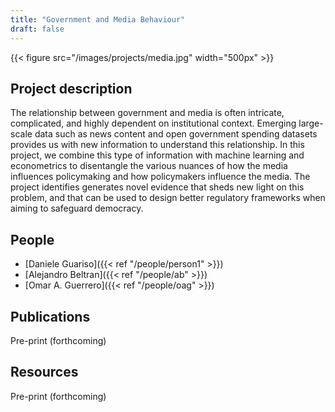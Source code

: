 ```yaml
---
title: "Government and Media Behaviour"
draft: false
---
```


{{< figure src="/images/projects/media.jpg" width="500px" >}}

## Project description

The relationship between government and media is often intricate, complicated, and highly dependent on institutional context.
Emerging large-scale data such as news content and open government spending datasets provides us with new information to understand this relationship.
In this project, we combine this type of information with machine learning and econometrics to disentangle the various nuances of how the media influences policymaking and how policymakers influence the media. 
The project identifies generates novel evidence that sheds new light on this problem, and that can be used to design better regulatory frameworks when aiming to safeguard democracy.


## People
* [Daniele Guariso]({{< ref "/people/person1" >}}) 
* [Alejandro Beltran]({{< ref "/people/ab" >}}) 
* [Omar A. Guerrero]({{< ref "/people/oag" >}}) 

## Publications

Pre-print (forthcoming)


## Resources

Pre-print (forthcoming)
